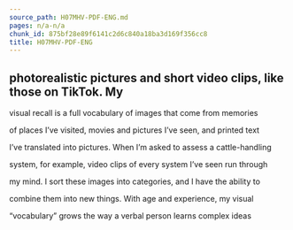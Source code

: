 ```yaml
---
source_path: H07MHV-PDF-ENG.md
pages: n/a-n/a
chunk_id: 875bf28e89f6141c2d6c840a18ba3d169f356cc8
title: H07MHV-PDF-ENG
---
```

## photorealistic pictures and short video clips, like those on TikTok. My

visual recall is a full vocabulary of images that come from memories

of places I’ve visited, movies and pictures I’ve seen, and printed text

I’ve translated into pictures. When I’m asked to assess a cattle-handling

system, for example, video clips of every system I’ve seen run through

my mind. I sort these images into categories, and I have the ability to

combine them into new things. With age and experience, my visual

“vocabulary” grows the way a verbal person learns complex ideas

